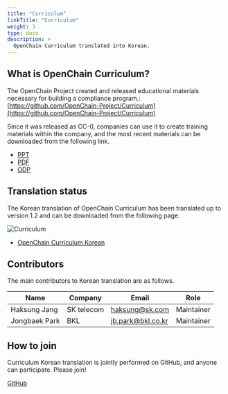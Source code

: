 ```yaml
---
title: "Curriculum"
linkTitle: "Curriculum"
weight: 3
type: docs
description: >
  OpenChain Curriculum translated into Korean.
---
```



## What is OpenChain Curriculum?

The OpenChain Project created and released educational materials necessary for building a compliance program.: [https://github.com/OpenChain-Project/Curriculum](https://github.com/OpenChain-Project/Curriculum)

Since it was released as CC-0, companies can use it to create training materials within the company, and the most recent materials can be downloaded from the following link.

* [PPT](https://github.com/OpenChain-Project/curriculum/raw/master/slides/openchain-curriculum-for-2-0.pptx)
* [PDF](https://github.com/OpenChain-Project/curriculum/raw/master/slides/openchain-curriculum-for-2-0.pdf)
* [ODP](https://github.com/OpenChain-Project/curriculum/raw/master/slides/openchain-curriculum-for-2-0.odp)


## Translation status

The Korean translation of OpenChain Curriculum has been translated up to version 1.2 and can be downloaded from the following page.

![Curriculum](curr.png) 

* [OpenChain Curriculum Korean](https://github.com/OpenChain-Project/Curriculum-Translation-KR/tree/master/release/1.2)

## Contributors

The main contributors to Korean translation are as follows.

| Name            | Company           | Email | Role |
|-------------------|-----------------|------|------|
| Haksung Jang   | SK telecom  | haksung@sk.com |  Maintainer |
| Jongbaek Park  | BKL | jb.park@bkl.co.kr |  Maintainer | 


## How to join

Curriculum Korean translation is jointly performed on GitHub, and anyone can participate. Please join!

<div class="mx-auto">
	<a class="btn btn-lg btn-secondary mr-3 mb-4" href="https://github.com/OpenChain-Project/Curriculum-Translation-KR">
		GitHub <i class="fab fa-github ml-2 "></i>
	</a>
</div>

